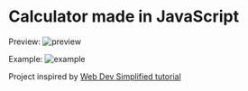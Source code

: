 # Calculator made in JavaScript

Preview:
![preview](https://user-images.githubusercontent.com/117681023/230253312-33cdf838-acd4-4913-abf6-c45930f469e1.PNG)

Example:
![example](https://user-images.githubusercontent.com/117681023/230253348-9ecaa458-e11d-435d-b72f-a3f74547541e.gif)

Project inspired by [Web Dev Simplified tutorial](https://www.youtube.com/watch?v=j59qQ7YWLxw)
